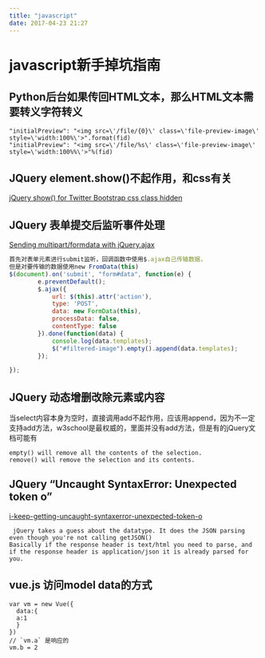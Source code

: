 ```yaml
---
title: "javascript"
date: 2017-04-23 21:27
---
```


# javascript新手掉坑指南

## Python后台如果传回HTML文本，那么HTML文本需要转义字符转义

```
"initialPreview": "<img src=\'/file/{0}\' class=\'file-preview-image\' style=\'width:100%\'>".format(fid)
"initialPreview": "<img src=\'/file/%s\' class=\'file-preview-image\' style=\'width:100%%\'>"%(fid)
```
## JQuery element.show()不起作用，和css有关
[jQuery show() for Twitter Bootstrap css class hidden](http://stackoverflow.com/questions/14610412/jquery-show-for-twitter-bootstrap-css-class-hidden)

## JQuery 表单提交后监听事件处理
[Sending multipart/formdata with jQuery.ajax](http://stackoverflow.com/questions/5392344/sending-multipart-formdata-with-jquery-ajax)
```javascript
首先对表单元素进行submit监听，回调函数中使用$.ajax自己传输数据，
但是对要传输的数据使用new FromData(this)
$(document).on('submit', "form#data", function(e) {
        e.preventDefault();
        $.ajax({
            url: $(this).attr('action'),
            type: 'POST',
            data: new FormData(this),
            processData: false,
            contentType: false
        }).done(function(data) {
            console.log(data.templates);
            $("#filtered-image").empty().append(data.templates);
        });

});
```

## JQuery 动态增删改除元素或内容
当select内容本身为空时，直接调用add不起作用，应该用append，因为不一定支持add方法，w3school是最权威的，里面并没有add方法，但是有的jQuery文档可能有
```
empty() will remove all the contents of the selection.
remove() will remove the selection and its contents.
```
## JQuery “Uncaught SyntaxError: Unexpected token o”
[i-keep-getting-uncaught-syntaxerror-unexpected-token-o](http://stackoverflow.com/questions/8081701/i-keep-getting-uncaught-syntaxerror-unexpected-token-o)
```
 jQuery takes a guess about the datatype. It does the JSON parsing even though you're not calling getJSON()
Basically if the response header is text/html you need to parse, and if the response header is application/json it is already parsed for you.
```
## vue.js 访问model data的方式
```
var vm = new Vue({
  data:{
  a:1
  }
})
// `vm.a` 是响应的
vm.b = 2
```